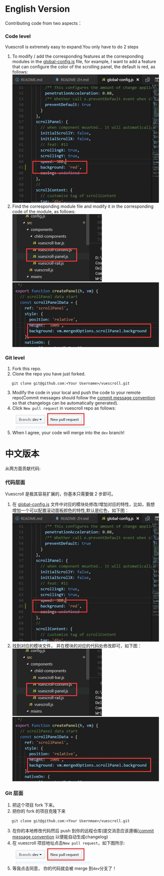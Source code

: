 # English Version

Contributing code from two aspects：

### Code level

Vuescroll is extremely easy to expand.You only have to do 2 steps

1.  To modify / add the corresponding features at the corresponding modules in the [global-config.js](https://github.com/YvesCoding/blob/dev/src/shared/global-config.js) file, for example, I want to add a feature that can configure the color of the scrolling panel, the default is red, as follows:
    ![](https://github.com/wangyi7099/pictureCdn/blob/master/allPic/vuescroll/s1.jpg?raw=true)
2.  Find the corresponding module file and modify it in the corresponding code of the module, as follows:
    ![](https://github.com/wangyi7099/pictureCdn/blob/master/allPic/vuescroll/s2.jpg?raw=true)
    <br>
    ![](https://github.com/wangyi7099/pictureCdn/blob/master/allPic/vuescroll/s3.jpg?raw=true)

### Git level

1.  Fork this repo.
2.  Clone the repo you have just forked.

```base
   git clone git@github.com:<Your Username>/vuescroll.git
```

3.  Modify the code in your local and push the code to your remote repo(Commit messages should follow the [commit message convention](./COMMIT_CONVENTION.md) so that changelogs can be automatically generated).
4.  Click `New pull request` in vuescroll repo as follows:
    <br /><img src="https://github.com/wangyi7099/pictureCdn/blob/master/allPic/others/pr.jpg?raw=true" />
5.  When I agree, your code will merge into the `dev` branch!

# 中文版本

从两方面贡献代码:

### 代码层面

Vuescroll 是极其容易扩展的，你基本只需要做 2 步即可。

1.  在 [global-config.js](https://github.com/YvesCoding/blob/dev/src/shared/global-config.js) 文件中对应的模块处修改/增加对应的特性，比如，我想增加一个可以配置滚动面板颜色的特性,默认是红色，如下图：
    <br>
    ![](https://github.com/wangyi7099/pictureCdn/blob/master/allPic/vuescroll/s1.jpg?raw=true)
2.  找到对应的模块文件， 并在模块的对应的代码处修改即可，如下图：
    <br>
    ![](https://github.com/wangyi7099/pictureCdn/blob/master/allPic/vuescroll/s2.jpg?raw=true)
    <br>
    ![](https://github.com/wangyi7099/pictureCdn/blob/master/allPic/vuescroll/s3.jpg?raw=true)

### Git 层面

1.  把这个项目 fork 下来。
2.  把你的 fork 的项目克隆下来

```base
   git clone git@github.com:<Your Usernmae>/vuescroll.git
```

3.  在你的本地修改代码然后 push 到你的远程仓库(提交消息应该遵循[[commit message convention](./COMMIT_CONVENTION.md) 以便能自动生成changelog)
4.  在 vuescroll 项目地址点击`New pull request`，如下图所示:<br /><img src="https://github.com/wangyi7099/pictureCdn/blob/master/allPic/others/pr.jpg?raw=true" />
5.  等我点击同意， 你的代码就会被 merge 到`dev`分支了！
